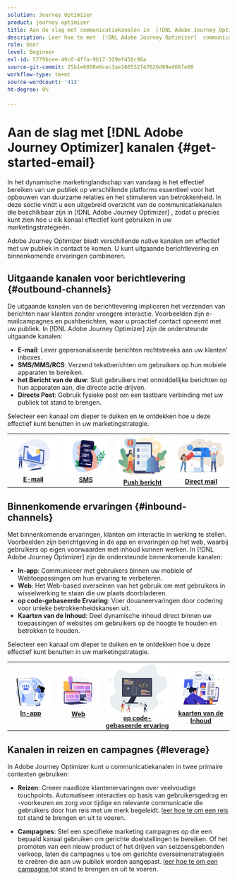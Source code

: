 ```yaml
---
solution: Journey Optimizer
product: journey optimizer
title: Aan de slag met communicatiekanalen in  [!DNL Adobe Journey Optimizer]
description: Leer hoe te met  [!DNL Adobe Journey Optimizer]  communicatiekanalen te werken.
role: User
level: Beginner
exl-id: 5779bcee-49c0-4ffa-9b17-329ef458c96a
source-git-commit: 25b1e6050e0cec3ae166532f47626d99ed68fe80
workflow-type: tm+mt
source-wordcount: '413'
ht-degree: 0%

---
```


# Aan de slag met [!DNL Adobe Journey Optimizer] kanalen {#get-started-email}

In het dynamische marketinglandschap van vandaag is het effectief bereiken van uw publiek op verschillende platforms essentieel voor het opbouwen van duurzame relaties en het stimuleren van betrokkenheid. In deze sectie vindt u een uitgebreid overzicht van de communicatiekanalen die beschikbaar zijn in [!DNL Adobe Journey Optimizer] , zodat u precies kunt zien hoe u elk kanaal effectief kunt gebruiken in uw marketingstrategieën.

Adobe Journey Optimizer biedt verschillende native kanalen om effectief met uw publiek in contact te komen. U kunt uitgaande berichtlevering en binnenkomende ervaringen combineren.

## Uitgaande kanalen voor berichtlevering {#outbound-channels}

De uitgaande kanalen van de berichtlevering impliceren het verzenden van berichten naar klanten zonder vroegere interactie. Voorbeelden zijn e-mailcampagnes en pushberichten, waar u proactief contact opneemt met uw publiek. In [!DNL Adobe Journey Optimizer] zijn de ondersteunde uitgaande kanalen:

* **E-mail**: Lever gepersonaliseerde berichten rechtstreeks aan uw klanten&#39; inboxes.
* **SMS/MMS/RCS**: Verzend tekstberichten om gebruikers op hun mobiele apparaten te bereiken.
* **het Bericht van de duw**: Sluit gebruikers met onmiddellijke berichten op hun apparaten aan, die directe actie drijven.
* **Directe Post**: Gebruik fysieke post om een tastbare verbinding met uw publiek tot stand te brengen.

Selecteer een kanaal om dieper te duiken en te ontdekken hoe u deze effectief kunt benutten in uw marketingstrategie.

<table style="table-layout:fixed"><tr style="border: 0;">
<td><a href="../email/get-started-email.md"><img alt="email" src="assets/do-not-localize/email.png"></a>
<div align="center"><a href="../email/get-started-email.md"><strong> E-mail </strong></a></div></td>
<td><a href="../sms/get-started-sms.md"><img alt="sms" src="assets/do-not-localize/sms.png"></a>
<div align="center"><a href="../sms/get-started-sms.md"><strong> SMS </strong></a></div></td>
<td><a href="../push/get-started-push.md"><img alt="duwen" src="assets/do-not-localize/push.png"></a>
<div align="center"><a href="../push/get-started-push.md"><strong> Push bericht </strong></a></div></td>
<td><a href="../direct-mail/get-started-direct-mail.md"><img alt="direct mail" src="assets/do-not-localize/direct-mail.jpg"></a>
<div align="center"><a href="../direct-mail/get-started-direct-mail.md"><strong>Direct mail</strong></a></div></td>
</tr></table>

## Binnenkomende ervaringen {#inbound-channels}

Met binnenkomende ervaringen, klanten om interactie in werking te stellen. Voorbeelden zijn berichtgeving in de app en ervaringen op het web, waarbij gebruikers op eigen voorwaarden met inhoud kunnen werken. In [!DNL Adobe Journey Optimizer] zijn de ondersteunde binnenkomende kanalen:

* **In-app**: Communiceer met gebruikers binnen uw mobiele of Webtoepassingen om hun ervaring te verbeteren.
* **Web**: Het Web-based overseinen van het gebruik om met gebruikers in wisselwerking te staan die uw plaats doorbladeren.
* **op code-gebaseerde Ervaring**: Voer douaneervaringen door codering voor unieke betrokkenheidskansen uit.
* **Kaarten van de Inhoud**: Deel dynamische inhoud direct binnen uw toepassingen of websites om gebruikers op de hoogte te houden en betrokken te houden.

Selecteer een kanaal om dieper te duiken en te ontdekken hoe u deze effectief kunt benutten in uw marketingstrategie.

<table style="table-layout:fixed"><tr style="border: 0;">
<td><a href="../in-app/get-started-in-app.md"><img alt="in-app" src="assets/do-not-localize/inapp.jpg"></a>
<div align="center"><a href="../in-app/get-started-in-app.md"><strong> In-app </strong></a></div></td>
<td><a href="../web/get-started-web.md"><img alt="web" src="assets/do-not-localize/web.jpg"></a>
<div align="center"><a href="../web/get-started-web.md"><strong> Web </strong></a></div></td>
<td><a href="../code-based/get-started-code-based.md"><img alt="code-gebaseerde ervaring" src="assets/do-not-localize/code.png"></a>
<div align="center"><a href="../code-based/get-started-code-based.md"><strong> op code-gebaseerde ervaring </strong></a></div></td>
<td><a href="../content-card/get-started-content-card.md"><img alt="inhoudskaarten" src="assets/do-not-localize/cards.png"></a>
<div align="center"><a href="../content-card/get-started-content-card.md"><strong> kaarten van de Inhoud </strong></a></div></td>
</tr></table>


## Kanalen in reizen en campagnes {#leverage}

In Adobe Journey Optimizer kunt u communicatiekanalen in twee primaire contexten gebruiken:

* **Reizen**: Creeer naadloze klantenervaringen over veelvoudige touchpoints. Automatiseer interacties op basis van gebruikersgedrag en -voorkeuren en zorg voor tijdige en relevante communicatie die gebruikers door hun reis met uw merk begeleidt. [ leer hoe te om een reis ](../building-journeys/journey-gs.md) tot stand te brengen en uit te voeren.

* **Campagnes**: Stel een specifieke marketing campagnes op die een bepaald kanaal gebruiken om gerichte doelstellingen te bereiken. Of het promoten van een nieuw product of het drijven van seizoensgebonden verkoop, laten de campagnes u toe om gerichte overseinenstrategieën te creëren die aan uw publiek worden aangepast. [ leer hoe te om een campagne ](../campaigns/get-started-with-campaigns.md) tot stand te brengen en uit te voeren.

